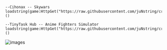 ```
--Cihonax -- Skywars
loadstring(game:HttpGet("https://raw.githubusercontent.com/juNstring/cracks/main/Cihonax/Loader.lua"))()

--TinyTask Hub -- Anime Fighters Simulator
loadstring(game:HttpGet("https://raw.githubusercontent.com/juNstring/cracks/main/TinyTask%20Hub/loader.lua"))()
```

![images](https://user-images.githubusercontent.com/100031567/155893843-edd3324b-a7a5-4095-9757-dadc4a8e0f06.png)
